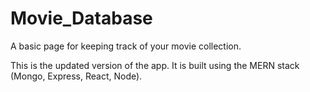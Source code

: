 # Movie_Database
A basic page for keeping track of your movie collection.

This is the updated version of the app. It is built using the MERN stack (Mongo, Express, React, Node).